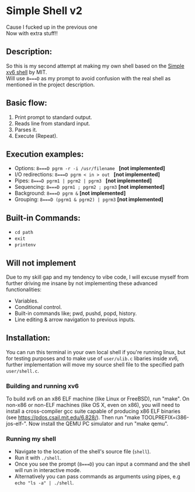 <h1>Simple Shell v2</h1>
Cause I fucked up in the previous one <br>
Now with extra stuff!!

<h2>Description:</h2>

So this is my second attempt at making my own shell based on the [Simple xv6 shell](https://pdos.csail.mit.edu/6.828/2019/labs/sh.html) by MIT. <br>
Will use `8===D` as my prompt to avoid confusion with the real shell as mentioned in the project description.

<h2>Basic flow:</h2>

1. Print prompt to standard output.
2. Reads line from standard input.
3. Parses it.
4. Execute (Repeat).

<h2>Execution examples:</h2>

- Options: `8===D pgrm -r -i /usr/filename ` **[not implemented]**
- I/O redirections: `8===D pgrm < in > out ` **[not implemented]**
- Pipes: `8===D pgrm1 | pgrm2 | pgrm3 ` **[not implemented]**
- Sequencing: `8===D pgrm1 ; pgrm2 ; pgrm3` **[not implemented]**
- Background: `8===D pgrm &` **[not implemented]**
- Grouping: `8===D (pgrm1 & pgrm2) | pgrm3` **[not implemented]**

<h2>Built-in Commands:</h2>

- `cd path`
- `exit`
- `printenv`

<h2>Will not implement</h3>

Due to my skill gap and my tendency to vibe code, I will excuse myself from further driving me insane by not implementing these advanced functionalities:

- Variables.
- Conditional control.
- Built-in commands like; pwd, pushd, popd, history.
- Line editing & arrow navigation to previous inputs.

<h2>Installation: </h2>

You can run this terminal in your own local shell if you're running linux, but for testing purposes and to make use of `user/ulib.c` libaries inside xv6, further implementation will move my source shell file to the specified path `user/shell.c`.

<h3> Building and running xv6 </h3>

To build xv6 on an x86 ELF machine (like Linux or FreeBSD), run
"make". On non-x86 or non-ELF machines (like OS X, even on x86), you
will need to install a cross-compiler gcc suite capable of producing
x86 ELF binaries (see https://pdos.csail.mit.edu/6.828/).
Then run "make TOOLPREFIX=i386-jos-elf-". Now install the QEMU PC
simulator and run "make qemu".

<h3> Running my shell </h3>

- Navigate to the location of the shell's source file (`shell`).
- Run it with `./shell`.
- Once you see the prompt (`8===D`) you can input a command and the shell will run in interactive mode.
- Alternatively you can pass commands as arguments using pipes, e.g `echo "ls -a" | ./shell`.
